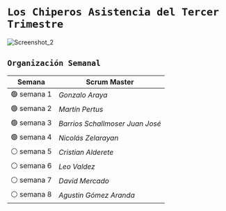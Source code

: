 # `Los Chiperos Asistencia del Tercer Trimestre`
![Screenshot_2](https://user-images.githubusercontent.com/96781254/235001574-38061c46-6f71-4658-acd1-c1fa5bdad35b.jpg)


## `Organización Semanal`

| **Semana** | **Scrum Master** |
| ---- | ---- |
| 🟢 semana 1 | *Gonzalo Araya* |
| 🟢 semana 2 | *Martín Pertus* |
| 🟢 semana 3 | *Barrios Schallmoser Juan José* |
| 🟢 semana 4 | *Nicolás Zelarayan* |
| ⚪ semana 5 | *Cristian Alderete* |
| ⚪ semana 6 | *Leo Valdez* |
| ⚪ semana 7 | *David Mercado* |
| ⚪ semana 8 | *Agustin Gómez Aranda* |
